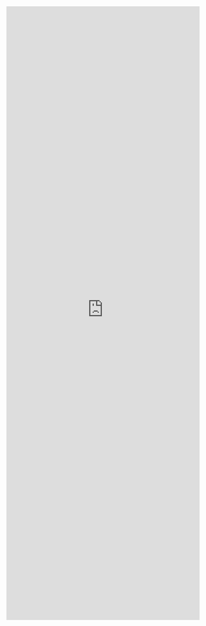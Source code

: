 <iframe 
    title='ProgressIndicator Examples'
    src='https://fabricweb.z5.web.core.windows.net/pr-deploy-site/refs/heads/master/fabric-website-resources/dist/index.html#/examples/progressindicator?docsExample=true'
    frameborder='no'
    height='1600'
    style='width: 100%;'
>